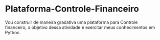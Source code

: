 # Plataforma-Controle-Financeiro
Vou construir de maneira gradativa uma plataforma para Controle financeiro, o objetivo dessa atividade é exercitar meus conhecimentos em Python.
